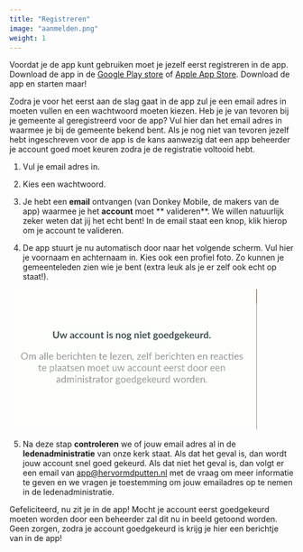 ```yaml
---
title: "Registreren"
image: "aanmelden.png"
weight: 1
---
```


Voordat je de app kunt gebruiken moet je jezelf eerst registreren in de app. Download de app in
de [Google Play store](https://play.google.com/store/apps/details?id=app.donkeymobile.hervormdputten)
of [Apple App Store](https://apps.apple.com/us/app/hervormde-gemeente-putten/id1555314349). Download de app en starten
maar!

Zodra je voor het eerst aan de slag gaat in de app zul je een email adres in moeten vullen en een wachtwoord moeten
kiezen. Heb je je van tevoren bij je gemeente al geregistreerd voor de app? Vul hier dan het email adres in waarmee je
bij de gemeente bekend bent. Als je nog niet van tevoren jezelf hebt ingeschreven voor de app is de kans aanwezig dat
een app beheerder je account goed moet keuren zodra je de registratie voltooid hebt.

1. Vul je email adres in.

2. Kies een wachtwoord.

3. Je hebt een **email** ontvangen (van Donkey Mobile, de makers van de app) waarmee je het **account** moet **
   valideren**. We willen natuurlijk zeker weten dat jij het echt bent! In de email staat een knop, klik hierop om je
   account te valideren.

4. De app stuurt je nu automatisch door naar het volgende scherm. Vul hier je voornaam en achternaam in. Kies ook een
   profiel foto. Zo kunnen je gemeenteleden zien wie je bent (extra leuk als je er zelf ook echt op staat!).

![](images/nog_niet_goedgekeurd.png)

5. Na deze stap **controleren** we of jouw email adres al in de **ledenadministratie** van onze kerk staat. Als dat het
   geval is, dan wordt jouw account snel goed gekeurd. Als dat niet het geval is, dan volgt er een email van
   app@hervormdputten.nl met de vraag om meer informatie te geven en we vragen je toestemming om jouw emailadres op te
   nemen in de ledenadministratie.

Gefeliciteerd, nu zit je in de app! Mocht je account eerst goedgekeurd moeten worden door een beheerder zal dit nu in
beeld getoond worden. Geen zorgen, zodra je account goedgekeurd is krijg je hier een berichtje van in de app!